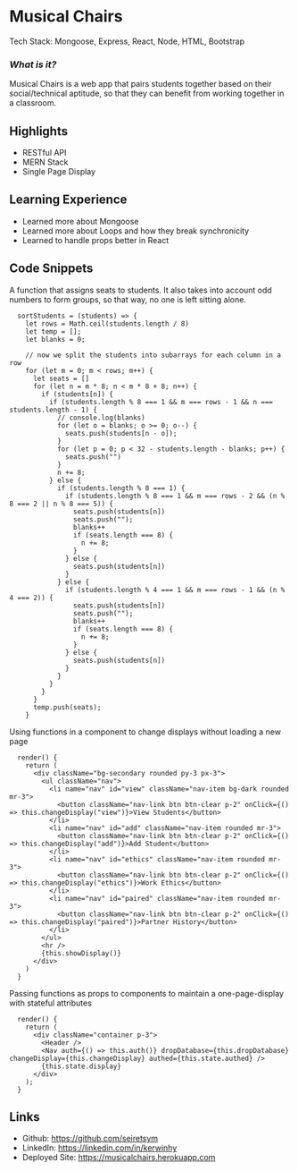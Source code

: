 # Musical Chairs
Tech Stack: Mongoose, Express, React, Node, HTML, Bootstrap

### *What is it?*
Musical Chairs is a web app that pairs students together based on their social/technical aptitude, so that they can benefit from working together in a classroom.

## Highlights
- RESTful API
- MERN Stack
- Single Page Display

## Learning Experience
- Learned more about Mongoose
- Learned more about Loops and how they break synchronicity
- Learned to handle props better in React

## Code Snippets
A function that assigns seats to students. It also takes into account odd numbers to form groups, so that way, no one is left sitting alone.
```
  sortStudents = (students) => {
    let rows = Math.ceil(students.length / 8)
    let temp = [];
    let blanks = 0;

    // now we split the students into subarrays for each column in a row
    for (let m = 0; m < rows; m++) {
      let seats = []
      for (let n = m * 8; n < m * 8 + 8; n++) {
        if (students[n]) {
          if (students.length % 8 === 1 && m === rows - 1 && n === students.length - 1) {
            // console.log(blanks)
            for (let o = blanks; o >= 0; o--) {
              seats.push(students[n - o]);
            }
            for (let p = 0; p < 32 - students.length - blanks; p++) {
              seats.push("")
            }
            n += 8;
          } else {
            if (students.length % 8 === 1) {
              if (students.length % 8 === 1 && m === rows - 2 && (n % 8 === 2 || n % 8 === 5)) {
                seats.push(students[n])
                seats.push("");
                blanks++
                if (seats.length === 8) {
                  n += 8;
                }
              } else {
                seats.push(students[n])
              }
            } else {
              if (students.length % 4 === 1 && m === rows - 1 && (n % 4 === 2)) {
                seats.push(students[n])
                seats.push("");
                blanks++
                if (seats.length === 8) {
                  n += 8;
                }
              } else {
                seats.push(students[n])
              }
            }
          }
        }
      }
      temp.push(seats);
    }
```

Using functions in a component to change displays without loading a new page
```
  render() {
    return (
      <div className="bg-secondary rounded py-3 px-3">
        <ul className="nav">
          <li name="nav" id="view" className="nav-item bg-dark rounded mr-3">
            <button className="nav-link btn btn-clear p-2" onClick={() => this.changeDisplay("view")}>View Students</button>
          </li>
          <li name="nav" id="add" className="nav-item rounded mr-3">
            <button className="nav-link btn btn-clear p-2" onClick={() => this.changeDisplay("add")}>Add Student</button>
          </li>
          <li name="nav" id="ethics" className="nav-item rounded mr-3">
            <button className="nav-link btn btn-clear p-2" onClick={() => this.changeDisplay("ethics")}>Work Ethics</button>
          </li>
          <li name="nav" id="paired" className="nav-item rounded mr-3">
            <button className="nav-link btn btn-clear p-2" onClick={() => this.changeDisplay("paired")}>Partner History</button>
          </li>
        </ul>
        <hr />
        {this.showDisplay()}
      </div>
    )
  }
```

Passing functions as props to components to maintain a one-page-display with stateful attributes
```
  render() {
    return (
      <div className="container p-3">
        <Header />
        <Nav auth={() => this.auth()} dropDatabase={this.dropDatabase} changeDisplay={this.changeDisplay} authed={this.state.authed} />
        {this.state.display}
      </div>
    );
  }
```

## Links
- Github: https://github.com/seiretsym
- LinkedIn: https://linkedin.com/in/kerwinhy
- Deployed Site: https://musicalchairs.herokuapp.com
